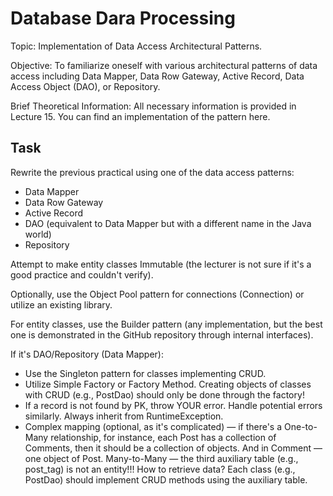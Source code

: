 # Database Dara Processing

Topic:
Implementation of Data Access Architectural Patterns.

Objective:
To familiarize oneself with various architectural patterns of data access including Data Mapper, Data Row Gateway, Active Record, Data Access Object (DAO), or Repository.

Brief Theoretical Information:
All necessary information is provided in Lecture 15. You can find an implementation of the pattern here.

## Task
Rewrite the previous practical using one of the data access patterns:
- Data Mapper
- Data Row Gateway
- Active Record
- DAO (equivalent to Data Mapper but with a different name in the Java world)
- Repository

Attempt to make entity classes Immutable (the lecturer is not sure if it's a good practice and couldn't verify).

Optionally, use the Object Pool pattern for connections (Connection) or utilize an existing library.

For entity classes, use the Builder pattern (any implementation, but the best one is demonstrated in the GitHub repository through internal interfaces).

If it's DAO/Repository (Data Mapper):
- Use the Singleton pattern for classes implementing CRUD.
- Utilize Simple Factory or Factory Method. Creating objects of classes with CRUD (e.g., PostDao) should only be done through the factory!
- If a record is not found by PK, throw YOUR error. Handle potential errors similarly. Always inherit from RuntimeException.
- Complex mapping (optional, as it's complicated) — if there's a One-to-Many relationship, for instance, each Post has a collection of Comments, then it should be a collection of objects. And in Comment — one object of Post. Many-to-Many — the third auxiliary table (e.g., post_tag) is not an entity!!! How to retrieve data? Each class (e.g., PostDao) should implement CRUD methods using the auxiliary table.
